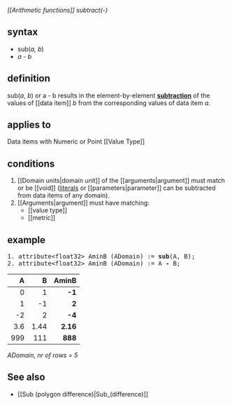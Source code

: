 *[[Arithmetic functions]] subtract(-)*

## syntax

-   sub(*a, b*)
-   *a* - *b*

## definition

sub(*a*, *b*) or a - b results in the element-by-element [**subtraction**](http://en.wikipedia.org/wiki/Subtraction) of the values of [[data item]] *b* from the corresponding values of data item *a*.

## applies to

Data items with Numeric or Point [[Value Type]]

## conditions

1.  [[Domain units|domain unit]] of the [[arguments|argument]] must match or be [[void]] ([literals](http://en.wikipedia.org/wiki/Literal_(computer_programming)) or [[parameters|parameter]] can be subtracted from data items of any domain).
2.  [[Arguments|argument]] must have matching:
    -   [[value type]]
    -   [[metric]]

## example

<pre>
1. attribute&lt;float32&gt; AminB (ADomain) := <B>sub</B>(A, B);
2. attribute&lt;float32&gt; AminB (ADomain) := A <B>-</B> B;
</pre>

| A   | B    |**AminB** |
|----:|-----:|---------:|
| 0   | 1    | **-1**   |
| 1   | -1   | **2**    |
| -2  | 2    | **-4**   |
| 3.6 | 1.44 | **2.16** |
| 999 | 111  | **888**  |

*ADomain, nr of rows = 5*

## See also

-   [[Sub (polygon difference)|Sub_(difference)]]